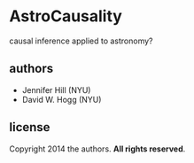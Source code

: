 # AstroCausality

causal inference applied to astronomy?

## authors

* Jennifer Hill (NYU)
* David W. Hogg (NYU)

## license

Copyright 2014 the authors.
**All rights reserved**.

